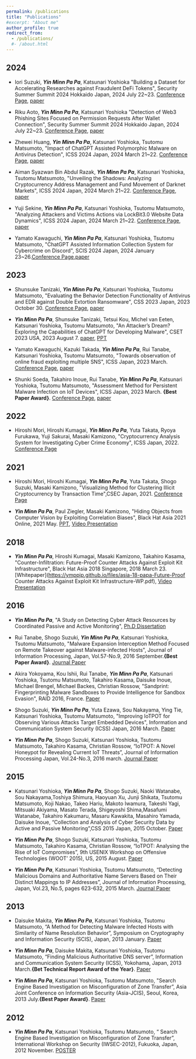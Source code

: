 ```yaml
---
permalink: /publications
title: "Publications"
#excerpt: "About me"
author_profile: true
redirect_from: 
  - /publications/
  #- /about.html
---
```

## 2024

* Iori Suzuki, <strong><strong><em>Yin Minn Pa Pa</em></strong></strong>, Katsunari Yoshioka "Building a Dataset for Accelerating Researches against Fraudulent DeFi Tokens", Security Summer Summit 2024 Hokkaido Japan, 2024 July 22~23. [Conference Page](https://ken.ieice.org/ken/paper/20240722YcEa/), [paper](https://ymppjp.github.io/files/SSS_suzuki.pdf) 

* Riku Aoto, <strong><strong><em>Yin Minn Pa Pa</em></strong></strong>, Katsunari Yoshioka "Detection of Web3 Phishing Sites Focused on Permission Requests After Wallet Connection", Security Summer Summit 2024 Hokkaido Japan, 2024 July 22~23. [Conference Page](https://ken.ieice.org/ken/paper/20240722PcE2/), [paper](https://ymppjp.github.io/files/aoto_SSS.pdf) 

* Zhewei Huang, <strong><strong><em>Yin Minn Pa Pa</em></strong></strong>, Katsunari Yoshioka, Tsutomu Matsumoto, "Impact of ChatGPT Assisted Polymorphic Malware on Antivirus Detection", ICSS 2024 Japan, 2024 March 21~22. [Conference Page](https://ken.ieice.org/ken/paper/202403220cCO/), [paper](https://ymppjp.github.io/files/%E9%BB%84_ICSS_2024.pdf) 

* Aiman Syazwan Bin Abdul Razak, <strong><strong><em>Yin Minn Pa Pa</em></strong></strong>, Katsunari Yoshioka, Tsutomu Matsumoto, "Unveiling the Shadows: Analyzing Cryptocurrency Address Management and Fund Movement of Darknet Markets", ICSS 2024 Japan, 2024 March 21~22. [Conference Page](https://ken.ieice.org/ken/paper/202403216cCx/), [paper](https://ymppjp.github.io/files/ICSS2024_aiman.pdf)


* Yuji Sekine, <strong><strong><em>Yin Minn Pa Pa</em></strong></strong>, Katsunari Yoshioka, Tsutomu Matsumoto, "Analyzing Attackers and Victims Actions via LockBit3.0 Website Data Dynamics", ICSS 2024 Japan, 2024 March 21~22. [Conference Page](https://ken.ieice.org/ken/paper/20240321acCQ/), [paper](https://ymppjp.github.io/files/ICSS2024_Sekine.pdf)


* Yamato Kawaguchi, <strong><strong><em>Yin Minn Pa Pa</em></strong></strong>, Katsunari Yoshioka, Tsutomu Matsumoto, "ChatGPT Assisted Information Collection System for Cybercrime on Discord", SCIS 2024 Japan, 2024 January 23~26.[Conference Page](https://www.iwsec.org/scis/2024/program.html),[paper](https://ymppjp.github.io/files/2024_SCIS_kawaguchikun.pdf)

## 2023

* Shunsuke Tanizaki, <strong><strong><em>Yin Minn Pa Pa</em></strong></strong>, Katsunari Yoshioka, Tsutomu Matsumoto, "Evaluating the Behavior Detection Functionality of Antivirus and EDR against Double Extortion Ransomware", CSS 2023 Japan, 2023 October 30. [Conference Page](https://www.iwsec.org/css/2023/), [paper](https://ymppjp.github.io/files/2023_CSS_Tanizaki.pdf)

* <strong><strong><em>Yin Minn Pa Pa</em></strong></strong>, Shunsuke Tanizaki, Tetsui Kou, Michel van Eeten, Katsunari Yoshioka, Tsutomu Matsumoto, "An Attacker’s Dream? Exploring the Capabilities of ChatGPT for Developing Malware", CSET 2023 USA, 2023 August 7. [paper](https://ymppjp.github.io/files/paper_18.pdf), [PPT](https://cset23.isi.edu/slides/cset2023-slides-papa.pdf)

* Yamato Kawaguchi, Kazuki Takada, <strong><strong><em>Yin Minn Pa Pa</em></strong></strong>, Rui Tanabe, Katsunari Yoshioka, Tsutomu Matsumoto, "Towards observation of online fraud exploiting multiple SNS", ICSS Japan, 2023 March. [Conference Page](https://ken.ieice.org/ken/paper/20230314nCsq/eng/), [paper](https://ymppjp.github.io/files/2023_icss_kawaguchikun.pdf)

* Shunki Soeda, Takahiro Inoue, Rui Tanabe, <strong><strong><em>Yin Minn Pa Pa</em></strong></strong>, Katsunari Yoshioka, Tsutomu Matsumoto, "Assessment Method for Persistent Malware Infection on IoT Devices", ICSS Japan, 2023 March. **{Best Paper Award}**. [Conference Page](https://ken.ieice.org/ken/paper/20230314GCqw/eng/), [paper](https://ymppjp.github.io/files/2023_ICSS_Soedakun.pdf)

## 2022

* Hiroshi Mori, Hiroshi Kumagai, <strong><strong><em>Yin Minn Pa Pa</em></strong></strong>, Yuta Takata, Ryoya Furukawa, Yuji Sakurai, Masaki Kamizono, "Cryptocurrency Analysis System for Investigating Cyber Crime Economy", ICSS Japan, 2022. [Conference Page](https://ken.ieice.org/ken/paper/20220720oCkV/)


## 2021

* Hiroshi Mori, Hiroshi Kumagai, <strong><strong><em>Yin Minn Pa Pa</em></strong></strong>, Yuta Takata, Shogo Suzuki, Masaki Kamizono, "Visualizing Method for Clustering Illicit Cryptocurrency by Transaction Time",CSEC Japan, 2021. [Conference Page](https://ipsj.ixsq.nii.ac.jp/ej/?action=pages_view_main&active_action=repository_view_main_item_detail&item_id=210142&item_no=1&page_id=13&block_id=8)

* <strong><strong><em>Yin Minn Pa Pa</em></strong></strong>, Paul Ziegler, Masaki Kamizono, "Hiding Objects from Computer Vision by Exploiting Correlation Biases", Black Hat Asia 2021 Online, 2021 May. [PPT](https://i.blackhat.com/asia-21/Thursday-Handouts/as-21-PaPa-Ziegler-Hiding-Objects-From-Computer-Vision-By-Exploiting-Correlation-Biases.pdf), [Video Presentation](https://www.youtube.com/watch?v=Lfsc5TkJ07U)


## 2018

* <strong><strong><em>Yin Minn Pa Pa</em></strong></strong>, Hiroshi Kumagai, Masaki Kamizono, Takahiro Kasama, "Counter-Infiltration: Future-Proof Counter Attacks Against Exploit Kit Infrastructure", Black Hat Asia 2018 Singapore, 2018 March 23. [Whitepaper](https://ymppjp.github.io/files/asia-18-papa-Future-Proof Counter Attacks Against Exploit Kit Infrastructure-WP.pdf), [Video Presentation](https://www.youtube.com/watch?v=jATsubShSv4)

## 2016 
* <strong><strong><em>Yin Minn Pa Pa</em></strong></strong>, "A Study on Detecting Cyber Attack Resources by Coordinated Passive and Active Monitoring", [Ph.D Dissertation](https://ymppjp.github.io/files/博士論文-20151028.pdf)


* Rui Tanabe, Shogo Suzuki, <strong><strong><em>Yin Minn Pa Pa</em></strong></strong>, Katsunari Yoshioka, Tsutomu Matsumoto, "Malware Expansion Interception Method Focused on Remote Takeover against Malware-infected Hosts", Journal of Information Processing, Japan, Vol.57-No.9, 2016 September.**{Best Paper Award}**. [Journal Paper](https://ipsj.ixsq.nii.ac.jp/ej/index.php?active_action=repository_view_main_item_detail&amp;page_id=13&amp;block_id=8&amp;item_id=174669&amp;item_no=1)

* Akira Yokoyama, Kou Ishii, Rui Tanabe, <strong><strong><em>Yin Minn Pa Pa</em></strong></strong>, Katsunari Yoshioka, Tsutomu Matsumoto, Takahiro Kasama, Daisuke Inoue, Michael Brengel, Michael Backes, Christian Rossow, "Sandprint: Fingerprinting Malware Sandboxes to Provide Intelligence for Sandbox Evasion", RAID 2016, France. [Paper](https://ymppjp.github.io/files/paper_10.pdf)

* Shogo Suzuki, <strong><strong><em>Yin Minn Pa Pa</em></strong></strong>, Yuta Ezawa, Sou Nakayama, Ying Tie, Katsunari Yoshioka, Tsutomu Matsumoto, "Improving IoTPOT for Observing Various Attacks Target Embedded Devices", Information and Communication System Security (ICSS) Japan, 2016 March. [Paper](https://ymppjp.github.io/files/paper_9.pdf)

* <strong><strong><em>Yin Minn Pa Pa</em></strong></strong>, Shogo Suzuki, Katsunari Yoshioka, Tsutomu Matsumoto, Takahiro Kasama, Christian Rossow, “IoTPOT: A Novel Honeypot for Revealing Current IoT Threats”, Journal of Information Processing Japan, Vol.24-No.3, 2016 march. [Journal Paper](https://ymppjp.github.io/files/paper_8.pdf)


## 2015

* Katsunari Yoshioka, <strong><strong><em>Yin Minn Pa Pa</em></strong></strong>, Shogo Suzuki, Naoki Watanabe, Sou Nakayama,Toshiya Shimura, Haoyuan Xu, Junji Shikata, Tsutomu Matsumoto, Koji Nakao, Takeo Hariu, Makoto Iwamura, Takeshi Yagi, Mitsuaki Akiyama, Masato Terada, Shigeyoshi Shima,Masafumi Watanabe, Takahiro Kakumaru, Masaru Kawakita, Masahiro Yamada, Daisuke Inoue, “Collection and Analysis of Cyber Security Data by Active and Passive Monitoring”,CSS 2015 Japan, 2015 October. [Paper](https://ymppjp.github.io/files/paper_7.pdf)

* <strong><strong><em>Yin Minn Pa Pa</em></strong></strong>, Shogo Suzuki, Katsunari Yoshioka, Tsutomu Matsumoto, Takahiro Kasama, Christian Rossow, “IoTPOT: Analysing the Rise of IoT Compromises”, 9th USENIX Workshop on Offensive Technologies (WOOT’ 2015), US, 2015 August. [Paper](https://ymppjp.github.io/files/paper_6.pdf)

* <strong><strong><em>Yin Minn Pa Pa</em></strong></strong>, Katsunari Yoshioka, Tsutomu Matsumoto, “Detecting Malicious Domains and Authoritative Name Servers Based on Their Distinct Mappings to IP Addresses”, Journal of Information Processing, Japan, Vol.23, No.5, pages 623-632, 2015 March. [Journal Paper](https://ymppjp.github.io/files/paper_5.pdf)

## 2013 
* Daisuke Makita, <strong><strong><em>Yin Minn Pa Pa</em></strong></strong>, Katsunari Yoshioka, Tsutomu Matsumoto, “A Method for Detecting Malware Infected Hosts with Similarity of Name Resolution Behavior”, Symposium on Cryptography and Information Security (SCIS), Japan, 2013 January. [Paper](https://ymppjp.github.io/files/paper_4.pdf)

* <strong><strong><em>Yin Minn Pa Pa</em></strong></strong>, Daisuke Makita, Katsunari Yoshioka, Tsutomu Matsumoto, “Finding Malicious Authoritative DNS server”, Information and Communication System Security (ICSS), Yokohama, Japan, 2013 March.**{Bet Technical Report Award of the Year}**. [Paper](https://ymppjp.github.io/files/paper_3.pdf)

* <strong><strong><em>Yin Minn Pa Pa</em></strong></strong>, Katsunari Yoshioka, Tsutomu Matsumoto, "Search Engine Based Investigation on Misconfiguration of Zone Transfer”, Asia Joint Conference on Information Security (Asia-JCIS), Seoul, Korea, 2013 July.**{Best Paper Award}**. [Paper](https://ymppjp.github.io/files/paper_2.pdf)

## 2012

* <strong><strong><em>Yin Minn Pa Pa</em></strong></strong>, Katsunari Yoshioka, Tsutomu Matsumoto, “ Search Engine Based Investigation on Misconfiguration of Zone Transfer”, International Workshop on Security (IWSEC-2012), Fukuoka, Japan, 2012 November. [POSTER](https://ymppjp.github.io/files/paper_1.pdf)

<!--
<script async src="https://www.googletagmanager.com/gtag/js?id=UA-109236000-1"></script>
<script>
  window.dataLayer = window.dataLayer || [];
  function gtag(){dataLayer.push(arguments);}
  gtag('js', new Date());

  gtag('config', 'UA-109236000-1');
</script>

-->